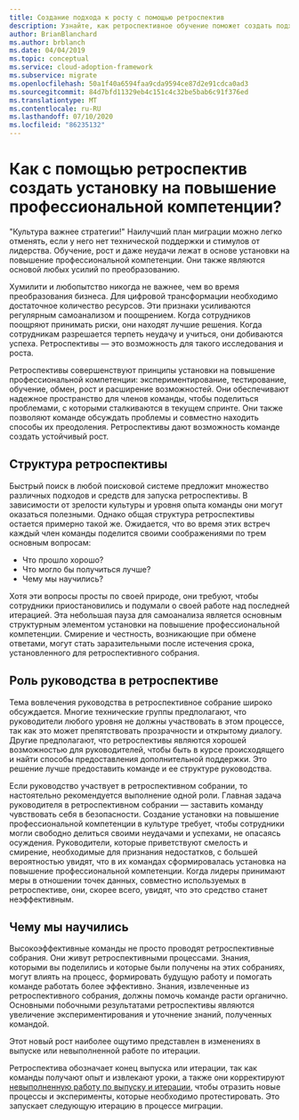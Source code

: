 ```yaml
---
title: Создание подхода к росту с помощью ретроспектив
description: Узнайте, как ретроспективное обучение поможет создать подход к росту и расширить возможности групп для обеспечения устойчивого роста.
author: BrianBlanchard
ms.author: brblanch
ms.date: 04/04/2019
ms.topic: conceptual
ms.service: cloud-adoption-framework
ms.subservice: migrate
ms.openlocfilehash: 50a1f40a6594faa9cda9594ce87d2e91cdca0ad3
ms.sourcegitcommit: 84d7bfd11329eb4c151c4c32be5bab6c91f376ed
ms.translationtype: MT
ms.contentlocale: ru-RU
ms.lasthandoff: 07/10/2020
ms.locfileid: "86235132"
---
```

# <a name="how-do-retrospectives-help-build-a-growth-mindset"></a>Как с помощью ретроспектив создать установку на повышение профессиональной компетенции?

"Куль­ту­ра важнее стратегии!" Наилучший план миграции можно легко отменять, если у него нет технической поддержки и стимулов от лидерства. Обучение, рост и даже неудачи лежат в основе установки на повышение профессиональной компетенции. Они также являются основой любых усилий по преобразованию.

Хумилити и любопытство никогда не важнее, чем во время преобразования бизнеса. Для цифровой трансформации необходимо достаточное количество ресурсов. Эти признаки усиливаются регулярным самоанализом и поощрением. Когда сотрудников поощряют принимать риски, они находят лучшие решения. Когда сотрудникам разрешается терпеть неудачу и учиться, они добиваются успеха. Ретроспективы — это возможность для такого исследования и роста.

Ретроспективы совершенствуют принципы установки на повышение профессиональной компетенции: экспериментирование, тестирование, обучение, обмен, рост и расширение возможностей. Они обеспечивают надежное пространство для членов команды, чтобы поделиться проблемами, с которыми сталкиваются в текущем спринте. Они также позволяют команде обсуждать проблемы и совместно находить способы их преодоления. Ретроспективы дают возможность команде создать устойчивый рост.

## <a name="retrospective-structure"></a>Структура ретроспективы

Быстрый поиск в любой поисковой системе предложит множество различных подходов и средств для запуска ретроспективы. В зависимости от зрелости культуры и уровня опыта команды они могут оказаться полезными. Однако общая структура ретроспективы остается примерно такой же. Ожидается, что во время этих встреч каждый член команды поделится своими соображениями по трем основным вопросам:

- Что прошло хорошо?
- Что могло бы получиться лучше?
- Чему мы научились?

Хотя эти вопросы просты по своей природе, они требуют, чтобы сотрудники приостановились и подумали о своей работе над последней итерацией. Эта небольшая пауза для самоанализа является основным структурным элементом установки на повышение профессиональной компетенции. Смирение и честность, возникающие при обмене ответами, могут стать заразительными после истечения срока, установленного для ретроспективного собрания.

## <a name="leaderships-role-in-a-retrospective"></a>Роль руководства в ретроспективе

Тема вовлечения руководства в ретроспективное собрание широко обсуждается. Многие технические группы предполагают, что руководители любого уровня не должны участвовать в этом процессе, так как это может препятствовать прозрачности и открытому диалогу. Другие предполагают, что ретроспективы являются хорошей возможностью для руководителей, чтобы быть в курсе происходящего и найти способы предоставления дополнительной поддержки. Это решение лучше предоставить команде и ее структуре руководства.

Если руководство участвует в ретроспективном собрании, то настоятельно рекомендуется выполнение одной роли. Главная задача руководителя в ретроспективном собрании — заставить команду чувствовать себя в безопасности. Создание установки на повышение профессиональной компетенции в культуре требует, чтобы сотрудники могли свободно делиться своими неудачами и успехами, не опасаясь осуждения. Руководители, которые приветствуют смелость и смирение, необходимые для признания недостатков, с большей вероятностью увидят, что в их командах сформировалась установка на повышение профессиональной компетенции. Когда лидеры принимают меры в отношении точек данных, совместно используемых в ретроспективе, они, скорее всего, увидят, что это средство станет неэффективным.

## <a name="lessons-learned"></a>Чему мы научились

Высокоэффективные команды не просто проводят ретроспективные собрания. Они живут ретроспективными процессами. Знания, которыми вы поделились и которые были получены на этих собраниях, могут влиять на процесс, формировать будущую работу и помогать команде работать более эффективно. Знания, извлеченные из ретроспективного собрания, должны помочь команде расти органично. Основными побочными результатами ретроспективы являются увеличение экспериментирования и уточнение знаний, полученных командой.

Этот новый рост наиболее ощутимо представлен в изменениях в выпуске или невыполненной работе по итерации.

Ретроспектива обозначает конец выпуска или итерации, так как команды получают опыт и извлекают уроки, а также они корректируют [невыполненную работу по выпуску и итерации](../assess/release-iteration-backlog.md), чтобы отразить новые процессы и эксперименты, которые необходимо протестировать. Это запускает следующую итерацию в процессе миграции.
